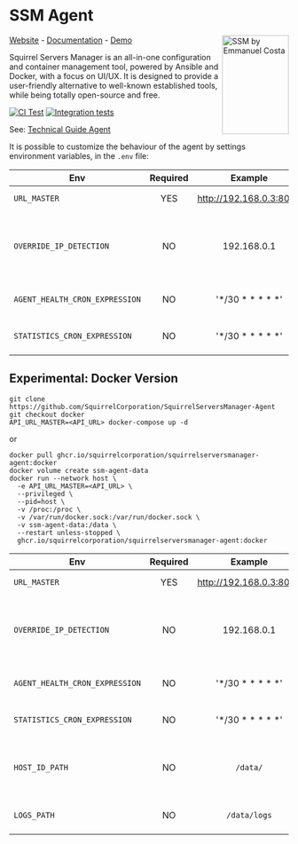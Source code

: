 # SSM Agent
[Website](https://squirrelserversmanager.io) - [Documentation](https://squirrelserversmanager.io/docs) - [Demo](https://demo.squirrelserversmanager.io) 
<img src="https://raw.githubusercontent.com/SquirrelCorporation/SquirrelServersManager/master/client/public/logo.svg" align="right"
     alt="SSM by Emmanuel Costa" width="120" height="178">

Squirrel Servers Manager is an all-in-one configuration and container management tool, powered by Ansible and Docker, with a focus on UI/UX.
It is designed to provide a user-friendly alternative to well-known established tools, while being totally open-source and free.

[![CI Test](https://github.com/SquirrelCorporation/SquirrelServersManager-Agent/actions/workflows/ci.yml/badge.svg)](https://github.com/SquirrelCorporation/SquirrelServersManager-Agent/actions/workflows/ci.yml)
[![Integration tests](https://github.com/SquirrelCorporation/SquirrelServersManager-Agent/actions/workflows/integration-test.yml/badge.svg)](https://github.com/SquirrelCorporation/SquirrelServersManager-Agent/actions/workflows/integration-test.yml)

See:
[Technical Guide Agent](https://squirrelserversmanager.io/docs/technical-guide/manual-install-agent)

It is possible to customize the behaviour of the agent by settings environment variables, in the `.env` file:

| Env                 | Required |         Example         | Description                                                | 
|---------------------|:--------:|:-----------------------:|------------------------------------------------------------|
| `URL_MASTER` |   YES    | http://192.168.0.3:8000 | URL of the SSM API                                         |
| `OVERRIDE_IP_DETECTION` |    NO    |       192.168.0.1       | Disable the auto-detection of the IP and set a fixed value |
| `AGENT_HEALTH_CRON_EXPRESSION` |    NO    |       '*/30 * * * * *'      | Frequency of agent self-check                              |
| `STATISTICS_CRON_EXPRESSION` |    NO    |       '*/30 * * * * *'      | Frequency of stats push                                    |

## Experimental: Docker Version

```shell
git clone https://github.com/SquirrelCorporation/SquirrelServersManager-Agent
git checkout docker
API_URL_MASTER=<API_URL> docker-compose up -d
```
or
```shell
docker pull ghcr.io/squirrelcorporation/squirrelserversmanager-agent:docker
docker volume create ssm-agent-data
docker run --network host \
  -e API_URL_MASTER=<API_URL> \
  --privileged \
  --pid=host \
  -v /proc:/proc \
  -v /var/run/docker.sock:/var/run/docker.sock \
  -v ssm-agent-data:/data \
  --restart unless-stopped \
  ghcr.io/squirrelcorporation/squirrelserversmanager-agent:docker
```
| Env                 | Required |         Example         | Description                                                | 
|---------------------|:--------:|:-----------------------:|------------------------------------------------------------|
| `URL_MASTER` |   YES    | http://192.168.0.3:8000 | URL of the SSM API                                         |
| `OVERRIDE_IP_DETECTION` |    NO    |       192.168.0.1       | Disable the auto-detection of the IP and set a fixed value |
| `AGENT_HEALTH_CRON_EXPRESSION` |    NO    |       '*/30 * * * * *'      | Frequency of agent self-check                              |
| `STATISTICS_CRON_EXPRESSION` |    NO    |       '*/30 * * * * *'      | Frequency of stats push                                    |
| `HOST_ID_PATH` |    NO    |      `/data/`     | Path where is stored the registered HostID                                    |
| `LOGS_PATH` |    NO    |      `/data/logs`     | Path where are store the logs                                    |
